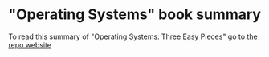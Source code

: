 # "Operating Systems" book summary

To read this summary of "Operating Systems: Three Easy Pieces" go to [the repo website](https://os.alvarop.dev)
